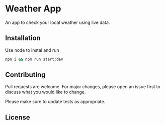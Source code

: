 # Weather App

An app to check your local weather using live data. 

## Installation

Use node to instal and run
```bash
npm i && npm run start:dev
```

## Contributing

Pull requests are welcome. For major changes, please open an issue first
to discuss what you would like to change.

Please make sure to update tests as appropriate.

## License